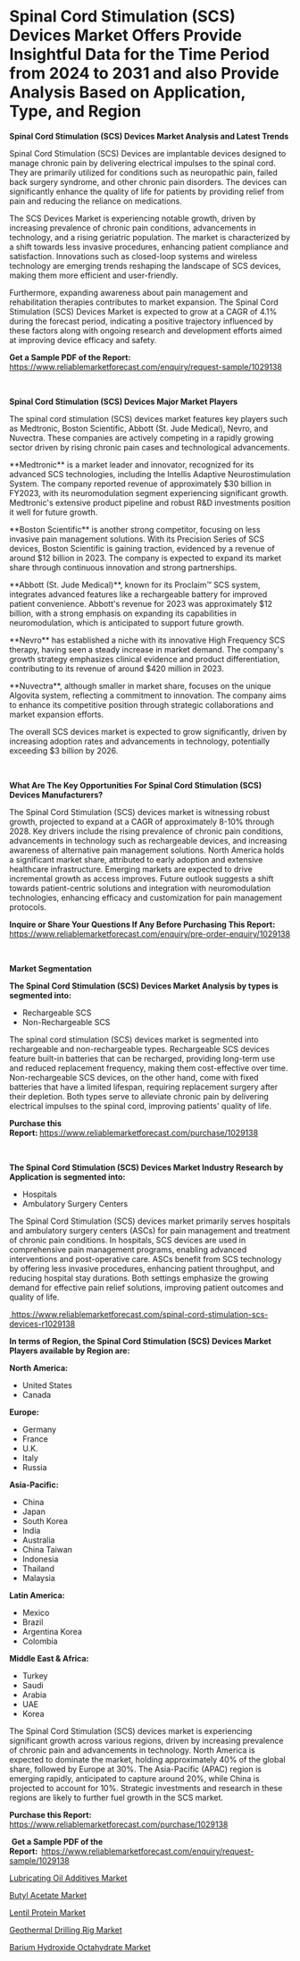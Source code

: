 <p><h1>Spinal Cord Stimulation (SCS) Devices Market Offers Provide Insightful Data for the Time Period from 2024 to 2031 and also Provide Analysis Based on Application, Type, and Region</h1></p><p><strong>Spinal Cord Stimulation (SCS) Devices Market Analysis and Latest Trends</strong></p>
<p><p>Spinal Cord Stimulation (SCS) Devices are implantable devices designed to manage chronic pain by delivering electrical impulses to the spinal cord. They are primarily utilized for conditions such as neuropathic pain, failed back surgery syndrome, and other chronic pain disorders. The devices can significantly enhance the quality of life for patients by providing relief from pain and reducing the reliance on medications.</p><p>The SCS Devices Market is experiencing notable growth, driven by increasing prevalence of chronic pain conditions, advancements in technology, and a rising geriatric population. The market is characterized by a shift towards less invasive procedures, enhancing patient compliance and satisfaction. Innovations such as closed-loop systems and wireless technology are emerging trends reshaping the landscape of SCS devices, making them more efficient and user-friendly.</p><p>Furthermore, expanding awareness about pain management and rehabilitation therapies contributes to market expansion. The Spinal Cord Stimulation (SCS) Devices Market is expected to grow at a CAGR of 4.1% during the forecast period, indicating a positive trajectory influenced by these factors along with ongoing research and development efforts aimed at improving device efficacy and safety.</p></p>
<p><strong>Get a Sample PDF of the Report:&nbsp;</strong> <a href="https://www.reliablemarketforecast.com/enquiry/request-sample/1029138">https://www.reliablemarketforecast.com/enquiry/request-sample/1029138</a></p>
<p>&nbsp;</p>
<p><strong>Spinal Cord Stimulation (SCS) Devices Major Market Players</strong></p>
<p><p>The spinal cord stimulation (SCS) devices market features key players such as Medtronic, Boston Scientific, Abbott (St. Jude Medical), Nevro, and Nuvectra. These companies are actively competing in a rapidly growing sector driven by rising chronic pain cases and technological advancements.</p><p>**Medtronic** is a market leader and innovator, recognized for its advanced SCS technologies, including the Intellis Adaptive Neurostimulation System. The company reported revenue of approximately $30 billion in FY2023, with its neuromodulation segment experiencing significant growth. Medtronic's extensive product pipeline and robust R&D investments position it well for future growth.</p><p>**Boston Scientific** is another strong competitor, focusing on less invasive pain management solutions. With its Precision Series of SCS devices, Boston Scientific is gaining traction, evidenced by a revenue of around $12 billion in 2023. The company is expected to expand its market share through continuous innovation and strong partnerships.</p><p>**Abbott (St. Jude Medical)**, known for its Proclaim™ SCS system, integrates advanced features like a rechargeable battery for improved patient convenience. Abbott's revenue for 2023 was approximately $12 billion, with a strong emphasis on expanding its capabilities in neuromodulation, which is anticipated to support future growth.</p><p>**Nevro** has established a niche with its innovative High Frequency SCS therapy, having seen a steady increase in market demand. The company's growth strategy emphasizes clinical evidence and product differentiation, contributing to its revenue of around $420 million in 2023.</p><p>**Nuvectra**, although smaller in market share, focuses on the unique Algovita system, reflecting a commitment to innovation. The company aims to enhance its competitive position through strategic collaborations and market expansion efforts.</p><p>The overall SCS devices market is expected to grow significantly, driven by increasing adoption rates and advancements in technology, potentially exceeding $3 billion by 2026.</p></p>
<p>&nbsp;</p>
<p><strong>What Are The Key Opportunities For Spinal Cord Stimulation (SCS) Devices Manufacturers?</strong></p>
<p><p>The Spinal Cord Stimulation (SCS) devices market is witnessing robust growth, projected to expand at a CAGR of approximately 8-10% through 2028. Key drivers include the rising prevalence of chronic pain conditions, advancements in technology such as rechargeable devices, and increasing awareness of alternative pain management solutions. North America holds a significant market share, attributed to early adoption and extensive healthcare infrastructure. Emerging markets are expected to drive incremental growth as access improves. Future outlook suggests a shift towards patient-centric solutions and integration with neuromodulation technologies, enhancing efficacy and customization for pain management protocols.</p></p>
<p><strong>Inquire or Share Your Questions If Any Before Purchasing This Report:</strong> <a href="https://www.reliablemarketforecast.com/enquiry/pre-order-enquiry/1029138">https://www.reliablemarketforecast.com/enquiry/pre-order-enquiry/1029138</a></p>
<p>&nbsp;</p>
<p><strong>Market Segmentation</strong></p>
<p><strong>The Spinal Cord Stimulation (SCS) Devices Market Analysis by types is segmented into:</strong></p>
<p><ul><li>Rechargeable SCS</li><li>Non-Rechargeable SCS</li></ul></p>
<p><p>The spinal cord stimulation (SCS) devices market is segmented into rechargeable and non-rechargeable types. Rechargeable SCS devices feature built-in batteries that can be recharged, providing long-term use and reduced replacement frequency, making them cost-effective over time. Non-rechargeable SCS devices, on the other hand, come with fixed batteries that have a limited lifespan, requiring replacement surgery after their depletion. Both types serve to alleviate chronic pain by delivering electrical impulses to the spinal cord, improving patients' quality of life.</p></p>
<p><strong>Purchase this Report:&nbsp;</strong><a href="https://www.reliablemarketforecast.com/purchase/1029138">https://www.reliablemarketforecast.com/purchase/1029138</a></p>
<p>&nbsp;</p>
<p><strong>The Spinal Cord Stimulation (SCS) Devices Market Industry Research by Application is segmented into:</strong></p>
<p><ul><li>Hospitals</li><li>Ambulatory Surgery Centers</li></ul></p>
<p><p>The Spinal Cord Stimulation (SCS) devices market primarily serves hospitals and ambulatory surgery centers (ASCs) for pain management and treatment of chronic pain conditions. In hospitals, SCS devices are used in comprehensive pain management programs, enabling advanced interventions and post-operative care. ASCs benefit from SCS technology by offering less invasive procedures, enhancing patient throughput, and reducing hospital stay durations. Both settings emphasize the growing demand for effective pain relief solutions, improving patient outcomes and quality of life.</p></p>
<p><a href="https://www.reliablemarketforecast.com/spinal-cord-stimulation-scs-devices-r1029138">&nbsp;https://www.reliablemarketforecast.com/spinal-cord-stimulation-scs-devices-r1029138</a></p>
<p><strong>In terms of Region, the Spinal Cord Stimulation (SCS) Devices Market Players available by Region are:</strong></p>
<p>
    <p> <strong> North America: </strong>
        <ul>
            <li>United States</li>
            <li>Canada</li>
        </ul>
        </p> 
    <p> <strong> Europe: </strong>
        <ul>
            <li>Germany</li>
            <li>France</li>
            <li>U.K.</li>
            <li>Italy</li>
            <li>Russia</li>
        </ul>
        </p> 
    <p> <strong> Asia-Pacific: </strong>
        <ul>
            <li>China</li>
            <li>Japan</li>
            <li>South Korea</li>
            <li>India</li>
            <li>Australia</li>
            <li>China Taiwan</li>
            <li>Indonesia</li>
            <li>Thailand</li>
            <li>Malaysia</li>
        </ul>
        </p> 
    <p> <strong> Latin America: </strong>
        <ul>
            <li>Mexico</li>
            <li>Brazil</li>
            <li>Argentina Korea</li>
            <li>Colombia</li>
        </ul>
        </p> 
    <p> <strong> Middle East & Africa: </strong>
        <ul>
            <li>Turkey</li>
            <li>Saudi</li>
            <li>Arabia</li>
            <li>UAE</li>
            <li>Korea</li>
        </ul>
    </p>
    </p>
<p><p>The Spinal Cord Stimulation (SCS) devices market is experiencing significant growth across various regions, driven by increasing prevalence of chronic pain and advancements in technology. North America is expected to dominate the market, holding approximately 40% of the global share, followed by Europe at 30%. The Asia-Pacific (APAC) region is emerging rapidly, anticipated to capture around 20%, while China is projected to account for 10%. Strategic investments and research in these regions are likely to further fuel growth in the SCS market.</p></p>
<p><strong>Purchase this Report: </strong><a href="https://www.reliablemarketforecast.com/purchase/1029138">https://www.reliablemarketforecast.com/purchase/1029138</a></p>
<p>&nbsp;<strong>Get a Sample PDF of the Report:&nbsp;&nbsp;</strong><a href="https://www.reliablemarketforecast.com/enquiry/request-sample/1029138">https://www.reliablemarketforecast.com/enquiry/request-sample/1029138</a></p>
<p><strong></strong></p>
<p><p><a href="https://issuu.com/reportprime-2/docs/lubricating-oil-additives-market-si_b2c65b3cf3bad2">Lubricating Oil Additives Market</a></p><p><a href="https://issuu.com/reportprime-2/docs/butyl-acetate-market-size-2030.pptx_1a4468ec18f882">Butyl Acetate Market</a></p><p><a href="https://www.linkedin.com/pulse/global-lentil-protein-market-analysis-key-trends-future-jggtc?trackingId=kOaXSfWyQrmBOubIkdDEvw%3D%3D">Lentil Protein Market</a></p><p><a href="https://www.linkedin.com/pulse/unlocking-growth-potential-market-strategic-analysis-geothermal-fftif?trackingId=rHZZxInBR5uLcB8j5C8b5g%3D%3D">Geothermal Drilling Rig Market</a></p><p><a href="https://medium.com/@aronosmani150/the-market-study-covers-the-barium-hydroxide-octahydrate-market-across-various-segments-4a640690e830">Barium Hydroxide Octahydrate Market</a></p></p>